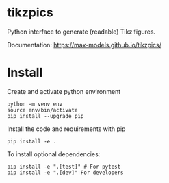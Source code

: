 # tikzpics

Python interface to generate (readable) Tikz figures.

Documentation: https://max-models.github.io/tikzpics/

# Install

Create and activate python environment

```
python -m venv env
source env/bin/activate
pip install --upgrade pip
```

Install the code and requirements with pip

```
pip install -e .
```

To install optional dependencies:

```
pip install -e ".[test]" # For pytest
pip install -e ".[dev]" For developers
```

